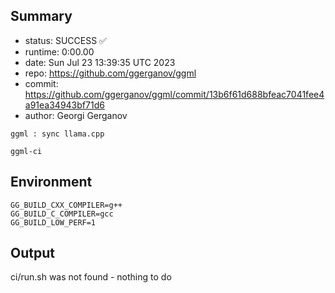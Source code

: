 ## Summary

- status:  SUCCESS ✅
- runtime: 0:00.00
- date:    Sun Jul 23 13:39:35 UTC 2023
- repo:    https://github.com/ggerganov/ggml
- commit:  https://github.com/ggerganov/ggml/commit/13b6f61d688bfeac7041fee4a91ea34943bf71d6
- author:  Georgi Gerganov
```
ggml : sync llama.cpp

ggml-ci
```

## Environment

```
GG_BUILD_CXX_COMPILER=g++
GG_BUILD_C_COMPILER=gcc
GG_BUILD_LOW_PERF=1
```

## Output

ci/run.sh was not found - nothing to do
